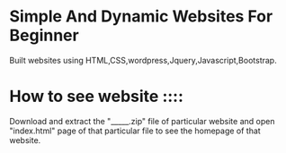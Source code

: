 
# Simple And Dynamic Websites For Beginner


Built websites using HTML,CSS,wordpress,Jquery,Javascript,Bootstrap.

# How to see website ::::

Download and extract the "_____.zip" file of particular website and open "index.html" page of that particular file to see the homepage of that website.
